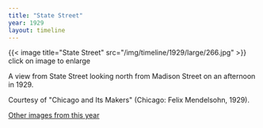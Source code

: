 ```yaml
---
title: "State Street"
year: 1929
layout: timeline
---
```


{{< image title="State Street" src="/img/timeline/1929/large/266.jpg" >}}
click on image to enlarge

A view from State Street looking north from Madison Street on an afternoon in 1929. 

Courtesy of "Chicago and Its Makers" (Chicago: Felix Mendelsohn, 1929).

[Other images from this year](/historical/timeline/1929)